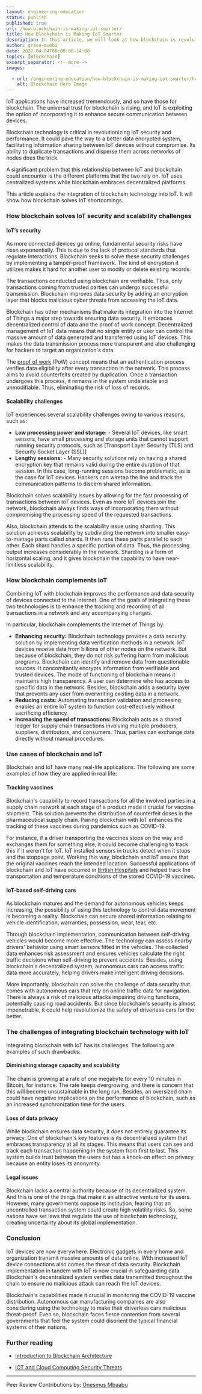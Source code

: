 ```yaml
---
layout: engineering-education
status: publish
published: true
url: /how-blockchain-is-making-iot-smarter/
title: How Blockchain is Making IoT Smarter
description: In this article, we will look at how blockchain is revolutionalizing IoT performance. We will also go through the use cases of these phenomena and learn the challenges of integrating blockchain technology with IoT. 
author: grace-mumbi
date: 2022-04-04T00:00:00-14:00
topics: [Blockchain]
excerpt_separator: <!--more-->
images:

  - url: /engineering-education/how-blockchain-is-making-iot-smarter/hero.jpg
    alt: Blockchain Hero Image
---
```

IoT applications have increased tremendously, and so have those for blockchain. The universal trust for blockchain is rising, and IoT is exploiting the option of incorporating it to enhance secure communication between devices. 
<!--more-->
Blockchain technology is critical in revolutionizing IoT security and performance. It could pave the way to a better data encrypted system, facilitating information sharing between IoT devices without compromise. Its ability to duplicate transactions and disperse them across networks of nodes does the trick.

A significant problem that this relationship between IoT and blockchain could encounter is the different platforms that the two rely on. IoT uses centralized systems while blockchain embraces decentralized platforms.

This article explains the integration of blockchain technology into IoT. It will show how blockchain solves IoT shortcomings.

### How blockchain solves IoT security and scalability challenges

#### IoT’s security
As more connected devices go online, fundamental security risks have risen exponentially. This is due to the lack of protocol standards that regulate interactions. Blockchain seeks to solve these security challenges by implementing a tamper-proof framework. The kind of encryption it utilizes makes it hard for another user to modify or delete existing records.

The transactions conducted using blockchain are verifiable. Thus, only transactions coming from trusted parties can undergo successful transmission. Blockchain improves data security by adding an encryption layer that blocks malicious cyber threats from accessing the IoT data.

Blockchain has other mechanisms that make its integration into the Internet of Things a major step towards ensuring data security. It embraces decentralized control of data and the proof of work concept. Decentralized management of IoT data means that no single entity or user can control the massive amount of data generated and transferred using IoT devices. This makes the data transmission process more transparent and also challenging for hackers to target an organization's data.

The [proof of work](https://www.investopedia.com/terms/p/proof-work.asp) (PoW) concept means that an authentication process verifies data eligibility after every transaction in the network. This process aims to avoid counterfeits created by duplication. Once a transaction undergoes this process, it remains in the system undeletable and unmodifiable. Thus, eliminating the risk of loss of records.

#### Scalability challenges
IoT experiences several scalability challenges owing to various reasons, such as:

- **Low processing power and storage:** - Several IoT devices, like smart sensors, have small processing and storage units that cannot support running security protocols, such as [Transport Layer Security (TLS) and Security Socket Layer (SSL)]
- **Lengthy sessions:** - Many security solutions rely on having a shared encryption key that remains valid during the entire duration of that session. In this case, long-running sessions become problematic, as is the case for IoT devices. Hackers can wiretap the line and track the communication patterns to discern shared information.

Blockchain solves scalability issues by allowing for the fast processing of transactions between IoT devices. Even as more IoT devices join the network, blockchain always finds ways of incorporating them without compromising the processing speed of the requested transactions.

Also, blockchain attends to the scalability issue using sharding. This solution achieves scalability by subdividing the network into smaller easy-to-manage parts called shards. It then runs these parts parallel to each other. Each shard handles a specific portion of data. Thus, the processing output increases considerably in the network. Sharding is a form of horizontal scaling, and it gives blockchain the capability to have near-limitless scalability.

### How blockchain complements IoT
Combining IoT with blockchain improves the performance and data security of devices connected to the internet. One of the goals of integrating these two technologies is to enhance the tracking and recording of all transactions in a network and any accompanying changes.

In particular, blockchain complements the Internet of Things by:

- **Enhancing security:** Blockchain technology provides a data security solution by implementing data verification methods in a network. IoT devices receive data from billions of other nodes on the network. But because of blockchain, they do not risk suffering harm from malicious programs. Blockchain can identify and remove data from questionable sources. It concomitantly encrypts information from verifiable and trusted devices. The mode of functioning of blockchain means it maintains high transparency. A user can determine who has access to specific data in the network. Besides, blockchain adds a security layer that prevents any user from overwriting existing data in a network.
- **Reducing costs:** Automating transaction validation and processing enables an entire IoT system to function cost-effectively without sacrificing efficiency.
- **Increasing the speed of transactions:** Blockchain acts as a shared ledger for supply chain transactions involving multiple producers, suppliers, distributors, and consumers. Thus, parties can exchange data directly without manual procedures.

### Use cases of blockchain and IoT
Blockchain and IoT have many real-life applications. The following are some examples of how they are applied in real life:

#### Tracking vaccines
Blockchain's capability to record transactions for all the involved parties in a supply chain network at each stage of a product made it crucial for vaccine shipment. This solution prevents the distribution of counterfeit doses in the pharmaceutical supply chain. Pairing blockchain with IoT enhances the tracking of these vaccines during pandemics such as COVID-19.

For instance, if a driver transporting the vaccines stops on the way and exchanges them for something else, it could become challenging to track this if it weren't for IoT. IoT installed sensors in trucks detect when it stops and the stoppage point. Working this way, blockchain and IoT ensure that the original vaccines reach the intended location. Successful applications of blockchain and IoT have occurred in [British Hospitals](https://www.iotforall.com/blockchain-iot-covid-vaccine-shipments) and helped track the transportation and temperature conditions of the stored COVID-19 vaccines.

#### IoT-based self-driving cars
As blockchain matures and the demand for autonomous vehicles keeps increasing, the possibility of using this technology to control data movement is becoming a reality. Blockchain can secure shared information relating to vehicle identification, warranties, possession, wear, tear, etc.

Through blockchain implementation, communication between self-driving vehicles would become more effective. The technology can assess nearby drivers' behavior using smart sensors fitted in the vehicles. The collected data enhances risk assessment and ensures vehicles calculate the right traffic decisions when self-driving to prevent accidents. Besides, using blockchain's decentralized system, autonomous cars can access traffic data more accurately, helping drivers make intelligent driving decisions.

More importantly, blockchain can solve the challenge of data security that comes with autonomous cars that rely on online traffic data for navigation. There is always a risk of malicious attacks impairing driving functions, potentially causing road accidents. But since blockchain's security is almost impenetrable, it could help revolutionize the safety of driverless cars for the better.

### The challenges of integrating blockchain technology with IoT
Integrating blockchain with IoT has its challenges. The following are examples of such drawbacks:

#### Diminishing storage capacity and scalability
The chain is growing at a rate of one megabyte for every 10 minutes in Bitcoin, for instance. The rate keeps overgrowing, and there is concern that this will become unsustainable in the long run. Besides, an oversized chain could have negative implications on the performance of blockchain, such as an increased synchronization time for the users.

#### Loss of data privacy
While blockchain ensures data security, it does not entirely guarantee its privacy. One of blockchain's key features is its decentralized system that embraces transparency at all its stages. This means that users can see and track each transaction happening in the system from first to last. This system builds trust between the users but has a knock-on effect on privacy because an entity loses its anonymity.

#### Legal issues
Blockchain lacks a central authority because of its decentralized system. And this is one of the things that make it an attractive venture for its users. However, many governments oppose its institution, fearing that an uncontrolled transaction system could create high volatility risks. So, some nations have set laws that regulate the use of blockchain technology, creating uncertainty about its global implementation.

### Conclusion
IoT devices are now everywhere. Electronic gadgets in every home and organization transmit massive amounts of data online. With increased IoT device connections also comes the threat of data security. Blockchain implementation in tandem with IoT is now crucial in safeguarding data. Blockchain's decentralized system verifies data transmitted throughout the chain to ensure no malicious attack can reach the IoT devices.

Blockchain's capabilities made it crucial in monitoring the COVID-19 vaccine distribution. Autonomous car manufacturing companies are also considering using the technology to make their driverless cars malicious threat-proof. Even so, blockchain faces fierce contention from several governments that feel the system could disorient the typical financial systems of their nations.

### Further reading 
- [Introduction to Blockchain Architecture](/engineering-education/an-introduction-to-blockchain-architecture/)

- [IOT and Cloud Computing Security Threats](/engineering-education/iot-and-cloud-computing-security-threats/)

---
Peer Review Contributions by: [Onesmus Mbaabu](/engineering-education/authors/onesmus-mbaabu/)
